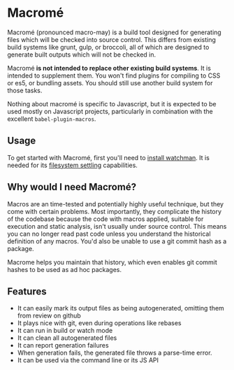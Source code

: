 # Macromé

Macromé (pronounced macro-may) is a build tool designed for generating files which will be checked into source control. This differs from existing build systems like grunt, gulp, or broccoli, all of which are designed to generate built outputs which will not be checked in.

Macromé **is not intended to replace other existing build systems**. It is intended to supplement them. You won't find plugins for compiling to CSS or es5, or bundling assets. You should still use another build system for those tasks.

Nothing about macromé is specific to Javascript, but it is expected to be used mostly on Javascript projects, particularly in combination with the excellent `babel-plugin-macros`.

## Usage

To get started with Macromé, first you'll need to [install watchman](http://facebook.github.io/watchman/docs/install). It is needed for its [filesystem settling](http://facebook.github.io/watchman/docs/subscribe#filesystem-settling) capabilities.

## Why would I need Macromé?

Macros are an time-tested and potentially highly useful technique, but they come with certain problems. Most importantly, they complicate the history of the codebase because the code with macros applied, suitable for execution and static analysis, isn't usually under source control. This means you can no longer read past code unless you understand the historical definition of any macros. You'd also be unable to use a git commit hash as a package.

Macrome helps you maintain that history, which even enables git commit hashes to be used as ad hoc packages.

## Features

- It can easily mark its output files as being autogenerated, omitting them from review on github
- It plays nice with git, even during operations like rebases
- It can run in build or watch mode
- It can clean all autogenerated files
- It can report generation failures
- When generation fails, the generated file throws a parse-time error.
- It can be used via the command line or its JS API
